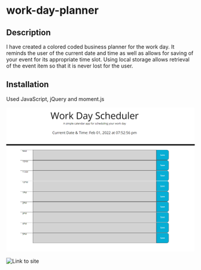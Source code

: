 # work-day-planner

## Description

I have created a colored coded business planner for the work day. It reminds the user of the current date and time as well as allows for saving of your event for its appropriate time slot. Using local storage allows retrieval of the event item so that it is never lost for the user.

## Installation

Used JavaScript, jQuery and moment.js

![screenshot](assets/images/screenshot.png)

![Link to site](https://ericalorrainemitchell.github.io/work-day-planner/)
